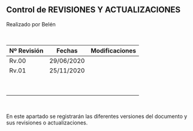 ## Control de REVISIONES Y ACTUALIZACIONES
Realizado por Belén

 

| Nº Revisión | Fechas| Modificaciones       |
|---|---|--- |
| Rv.00 | 29/06/2020 |   |
| Rv.01 | 25/11/2020 | |                       |
|                       |                       |                       |
|                       |                       |                       |

 

En este apartado se registrarán las diferentes versiones del documento
y sus revisiones o actualizaciones.
